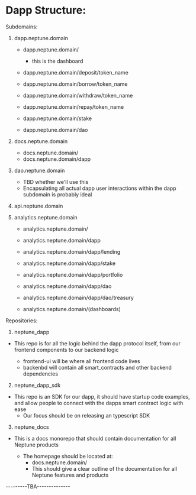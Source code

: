 # Dapp Structure:

Subdomains:

1) dapp.neptune.domain

	- dapp.neptune.domain/
		- this is the dashboard
	- dapp.neptune.domain/deposit/token_name
	- dapp.neptune.domain/borrow/token_name
	- dapp.neptune.domain/withdraw/token_name
	- dapp.neptune.domain/repay/token_name

	- dapp.neptune.domain/stake

	- dapp.neptune.domain/dao



2) docs.neptune.domain
	- docs.neptune.domain/
	- docs.neptune.domain/dapp


3) dao.neptune.domain
	- TBD whether we'll use this
	- Encapsulating all actual dapp user interactions within the dapp subdomain is probably ideal


4) api.neptune.domain

5) analytics.neptune.domain
	- analytics.neptune.domain/
	- analytics.neptune.domain/dapp
	- analytics.neptune.domain/dapp/lending
	- analytics.neptune.domain/dapp/stake
	- analytics.neptune.domain/dapp/portfolio
	- analytics.neptune.domain/dapp/dao
	- analytics.neptune.domain/dapp/dao/treasury


	- analytics.neptune.domain/(dashboards)


Repositories:

1) neptune_dapp

- This repo is for all the logic behind the dapp protocol itself, from our frontend components to our backend logic


	- frontend-ui will be where all frontend code lives
	- backenbd will contain all smart_contracts and other backend dependencies

2) neptune_dapp_sdk

- This repo is an SDK for our dapp, it should have startup code examples, and allow people to connect with the dapps smart contract logic with ease
	- Our focus should be on releasing an typescript SDK

3) neptune_docs

- This is a docs monorepo that should contain documentation for all Neptune products

	- The homepage should be located at:
		- docs.neptune.domain/
		- This should give a clear outline of the documentation for all Neptune features and products

---------TBA--------------


